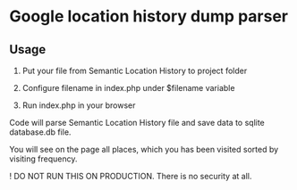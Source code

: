 # Google location history dump parser

## Usage

1. Put your file from Semantic Location History to project folder

2. Configure filename in index.php under $filename variable

3. Run index.php in your browser



Code will parse Semantic Location History file and save data to sqlite database.db file.

You will see on the page all places, which you has been visited sorted by visiting frequency.

! DO NOT RUN THIS ON PRODUCTION. There is no security at all.
